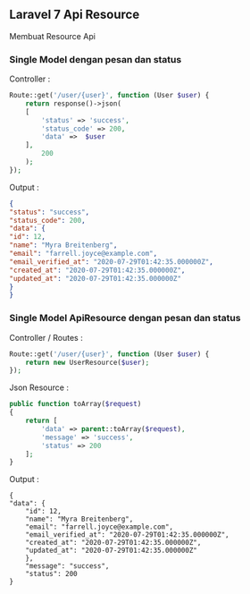 ## Laravel 7 Api Resource

Membuat Resource Api

### Single Model dengan pesan dan status

Controller : 
```php
Route::get('/user/{user}', function (User $user) {
	return response()->json(
    [
		'status' => 'success',
		'status_code' => 200,
		'data' =>  $user
	],
		200
	);
});
 ```
Output : 
```json
{
"status": "success",
"status_code": 200,
"data": {
"id": 12,
"name": "Myra Breitenberg",
"email": "farrell.joyce@example.com",
"email_verified_at": "2020-07-29T01:42:35.000000Z",
"created_at": "2020-07-29T01:42:35.000000Z",
"updated_at": "2020-07-29T01:42:35.000000Z"
}
}
```


### Single Model ApiResource dengan pesan dan status

Controller / Routes : 
```php
Route::get('/user/{user}', function (User $user) {
	return new UserResource($user);
});
```

Json Resource :
```php
public function toArray($request)
{
	return [
		'data' => parent::toArray($request),
		'message' => 'success',
		'status' => 200
	];
}
```

Output :
```
{
"data": {
	"id": 12,
	"name": "Myra Breitenberg",
	"email": "farrell.joyce@example.com",
	"email_verified_at": "2020-07-29T01:42:35.000000Z",
	"created_at": "2020-07-29T01:42:35.000000Z",
	"updated_at": "2020-07-29T01:42:35.000000Z"
	},
	"message": "success",
	"status": 200
}
```
 
